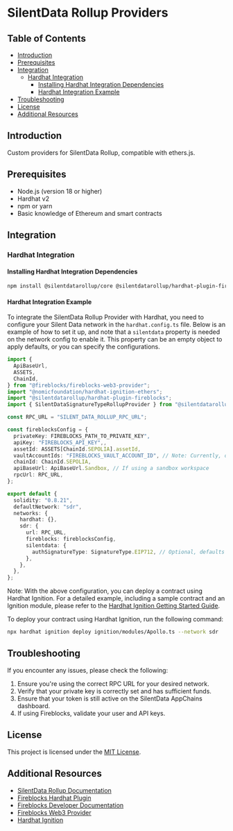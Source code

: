 # SilentData Rollup Providers

## Table of Contents

- [Introduction](#introduction)
- [Prerequisites](#prerequisites)
- [Integration](#integration)
  - [Hardhat Integration](#hardhat-integration)
    - [Installing Hardhat Integration Dependencies](#installing-hardhat-integration-dependencies)
    - [Hardhat Integration Example](#hardhat-integration-example)
- [Troubleshooting](#troubleshooting)
- [License](#license)
- [Additional Resources](#additional-resources)

## Introduction

Custom providers for SilentData Rollup, compatible with ethers.js.

## Prerequisites

- Node.js (version 18 or higher)
- Hardhat v2
- npm or yarn
- Basic knowledge of Ethereum and smart contracts

## Integration

### Hardhat Integration

#### Installing Hardhat Integration Dependencies

```bash
npm install @silentdatarollup/core @silentdatarollup/hardhat-plugin-fireblocks @nomicfoundation/hardhat-ethers@3
```

#### Hardhat Integration Example

To integrate the SilentData Rollup Provider with Hardhat, you need to configure your Silent Data network in the `hardhat.config.ts` file. Below is an example of how to set it up, and note that a `silentdata` property is needed on the network config to enable it. This property can be an empty object to apply defaults, or you can specify the configurations.

```typescript
import {
  ApiBaseUrl,
  ASSETS,
  ChainId,
} from "@fireblocks/fireblocks-web3-provider";
import "@nomicfoundation/hardhat-ignition-ethers";
import "@silentdatarollup/hardhat-plugin-fireblocks";
import { SilentDataSignatureTypeRollupProvider } from "@silentdatarollup/core";

const RPC_URL = "SILENT_DATA_ROLLUP_RPC_URL";

const fireblocksConfig = {
  privateKey: FIREBLOCKS_PATH_TO_PRIVATE_KEY",
  apiKey: "FIREBLOCKS_API_KEY",,
  assetId: ASSETS[ChainId.SEPOLIA].assetId,
  vaultAccountIds: "FIREBLOCKS_VAULT_ACCOUNT_ID", // Note: Currently, only one vault account can be passed to the configuration.
  chainId: ChainId.SEPOLIA,
  apiBaseUrl: ApiBaseUrl.Sandbox, // If using a sandbox workspace
  rpcUrl: RPC_URL,
};

export default {
  solidity: "0.8.21",
  defaultNetwork: "sdr",
  networks: {
    hardhat: {},
    sdr: {
      url: RPC_URL,
      fireblocks: fireblocksConfig,
      silentdata: {
        authSignatureType: SignatureType.EIP712, // Optional, defaults to RAW
      },
    },
  },
};
```

Note: With the above configuration, you can deploy a contract using Hardhat Ignition. For a detailed example, including a sample contract and an Ignition module, please refer to the [Hardhat Ignition Getting Started Guide](https://hardhat.org/ignition/docs/getting-started).

To deploy your contract using Hardhat Ignition, run the following command:

```bash
npx hardhat ignition deploy ignition/modules/Apollo.ts --network sdr
```

## Troubleshooting

If you encounter any issues, please check the following:

1. Ensure you're using the correct RPC URL for your desired network.
2. Verify that your private key is correctly set and has sufficient funds.
3. Ensure that your token is still active on the SilentData AppChains dashboard.
4. If using Fireblocks, validate your user and API keys.

## License

This project is licensed under the [MIT License](LICENSE).

## Additional Resources

- [SilentData Rollup Documentation](https://docs.silentdata.com)
- [Fireblocks Hardhat Plugin](https://developers.fireblocks.com/reference/hardhat-plugin)
- [Fireblocks Developer Documentation](https://developers.fireblocks.com/api)
- [Fireblocks Web3 Provider](https://developers.fireblocks.com/reference/evm-web3-provider)
- [Hardhat Ignition](https://hardhat.org/hardhat-runner/plugins/nomiclabs-hardhat-ignition)
